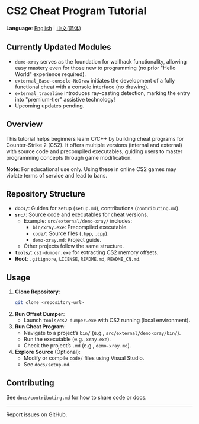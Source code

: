 # CS2 Cheat Program Tutorial

**Language**: [English](#) | [中文(简体)](README_CN.md)

## Currently Updated Modules
- `demo-xray` serves as the foundation for wallhack functionality, allowing easy mastery even for those new to programming (no prior "Hello World" experience required).
- `external_Base-console-NoDraw` initiates the development of a fully functional cheat with a console interface (no drawing).
- `external_traceline` introduces ray-casting detection, marking the entry into "premium-tier" assistive technology!
- Upcoming updates pending.
## Overview
This tutorial helps beginners learn C/C++ by building cheat programs for Counter-Strike 2 (CS2). It offers multiple versions (internal and external) with source code and precompiled executables, guiding users to master programming concepts through game modification.

**Note**: For educational use only. Using these in online CS2 games may violate terms of service and lead to bans.

## Repository Structure
- **`docs/`**: Guides for setup (`setup.md`), contributions (`contributing.md`).
- **`src/`**: Source code and executables for cheat versions.
  - Example: `src/external/demo-xray/` includes:
    - `bin/xray.exe`: Precompiled executable.
    - `code/`: Source files (`.hpp`, `.cpp`).
    - `demo-xray.md`: Project guide.
  - Other projects follow the same structure.
- **`tools/`**: `cs2-dumper.exe` for extracting CS2 memory offsets.
- **Root**: `.gitignore`, `LICENSE`, `README.md`, `README_CN.md`.

## Usage
1. **Clone Repository**:
   ```bash
   git clone <repository-url>
   ```
2. **Run Offset Dumper**:
   - Launch `tools/cs2-dumper.exe` with CS2 running (local environment).
3. **Run Cheat Program**:
   - Navigate to a project’s `bin/` (e.g., `src/external/demo-xray/bin/`).
   - Run the executable (e.g., `xray.exe`).
   - Check the project’s `.md` (e.g., `demo-xray.md`).
4. **Explore Source** (Optional):
   - Modify or compile `code/` files using Visual Studio.
   - See `docs/setup.md`.

## Contributing
See `docs/contributing.md` for how to share code or docs.

---

Report issues on GitHub.